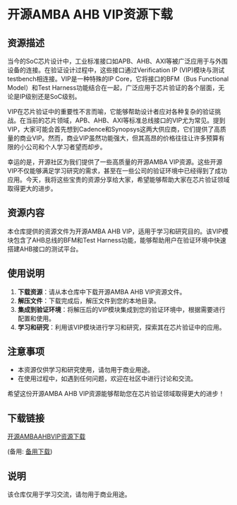# 开源AMBA AHB VIP资源下载

## 资源描述

当今的SoC芯片设计中，工业标准接口如APB、AHB、AXI等被广泛应用于与外围设备的连接。在验证设计过程中，这些接口通过Verification IP (VIP)模块与测试testbench相连接。VIP是一种特殊的IP Core，它将接口的BFM（Bus Functional Model）和Test Harness功能结合在一起，广泛应用于芯片验证的各个层面，无论是IP级别还是SoC级别。

VIP在芯片验证中的重要性不言而喻，它能够帮助设计者应对各种复杂的验证挑战。在当前的芯片领域，APB、AHB、AXI等标准总线接口的VIP尤为常见。提到VIP，大家可能会首先想到Cadence和Synopsys这两大供应商，它们提供了高质量的商业VIP。然而，商业VIP虽然功能强大，但其高昂的价格往往让许多预算有限的小公司和个人学习者望而却步。

幸运的是，开源社区为我们提供了一些高质量的开源AMBA VIP资源。这些开源VIP不仅能够满足学习研究的需求，甚至在一些公司的验证环境中已经得到了成功应用。今天，我将这些宝贵的资源分享给大家，希望能够帮助大家在芯片验证领域取得更大的进步。

## 资源内容

本仓库提供的资源文件为开源AMBA AHB VIP，适用于学习和研究目的。该VIP模块包含了AHB总线的BFM和Test Harness功能，能够帮助用户在验证环境中快速搭建AHB接口的测试平台。

## 使用说明

1. **下载资源**：请从本仓库中下载开源AMBA AHB VIP资源文件。
2. **解压文件**：下载完成后，解压文件到您的本地目录。
3. **集成到验证环境**：将解压后的VIP模块集成到您的验证环境中，根据需要进行配置和使用。
4. **学习和研究**：利用该VIP模块进行学习和研究，探索其在芯片验证中的应用。

## 注意事项

- 本资源仅供学习和研究使用，请勿用于商业用途。
- 在使用过程中，如遇到任何问题，欢迎在社区中进行讨论和交流。

希望这份开源AMBA AHB VIP资源能够帮助您在芯片验证领域取得更大的进步！

## 下载链接
[开源AMBAAHBVIP资源下载](https://pan.quark.cn/s/13e711002076) 

(备用: [备用下载](https://pan.baidu.com/s/11wI6dNVjFqIq1wM3veub-A?pwd=1234))

## 说明

该仓库仅用于学习交流，请勿用于商业用途。
